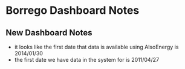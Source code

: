 # Borrego Dashboard Notes

## New Dashboard Notes

* it looks like the first date that data is available using AlsoEnergy is 2014/01/30
* the first date we have data in the system for is 2011/04/27